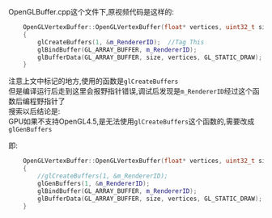 OpenGLBuffer.cpp这个文件下,原视频代码是这样的:  

```cpp
	OpenGLVertexBuffer::OpenGLVertexBuffer(float* vertices, uint32_t size)
	{
		glCreateBuffers(1, &m_RendererID);  //Tag This
		glBindBuffer(GL_ARRAY_BUFFER, m_RendererID);
		glBufferData(GL_ARRAY_BUFFER, size, vertices, GL_STATIC_DRAW);
	}
```

注意上文中标记的地方,使用的函数是`glCreateBuffers`  
但是编译运行后走到这里会报野指针错误,调试后发现是`m_RendererID`经过这个函数后编程野指针了  
搜索以后结论是:  
GPU如果不支持OpenGL4.5,是无法使用`glCreateBuffers`这个函数的,需要改成`glGenBuffers`  

即:  

```cpp
	OpenGLVertexBuffer::OpenGLVertexBuffer(float* vertices, uint32_t size)
	{
		//glCreateBuffers(1, &m_RendererID);
		glGenBuffers(1, &m_RendererID);
		glBindBuffer(GL_ARRAY_BUFFER, m_RendererID);
		glBufferData(GL_ARRAY_BUFFER, size, vertices, GL_STATIC_DRAW);
	}
```